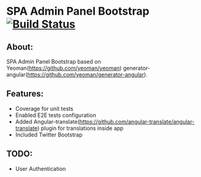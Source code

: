 SPA Admin Panel Bootstrap [![Build Status](https://travis-ci.org/KubaZ/spa-admin-bootstrap.png?branch=master)](https://travis-ci.org/KubaZ/spa-admin-bootstrap)
========

About:
--------
SPA Admin Panel Bootstrap based on Yeoman(https://github.com/yeoman/yeoman) generator-angular(https://github.com/yeoman/generator-angular).

Features:
--------
- Coverage for unit tests
- Enabled E2E tests configuration
- Added Angular-translate(https://github.com/angular-translate/angular-translate) plugin for translations inside app
- Included Twitter Bootstrap

TODO:
--------
- User Authentication
